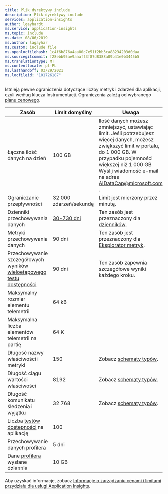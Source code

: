 ```yaml
---
title: Plik dyrektywy include
description: Plik dyrektywy include
services: application-insights
author: lgayhardt
ms.service: application-insights
ms.topic: include
ms.date: 08/06/2019
ms.author: lagayhar
ms.custom: include file
ms.openlocfilehash: 1c4f6b876a4aa80c7e51f2bb3ca88234203d0daa
ms.sourcegitcommit: f28ebb95ae9aaaff3f87d8388a09b41e0b3445b5
ms.translationtype: MT
ms.contentlocale: pl-PL
ms.lasthandoff: 03/29/2021
ms.locfileid: "101726187"
---
```

Istnieją pewne ograniczenia dotyczące liczby metryk i zdarzeń dla aplikacji, czyli według klucza Instrumentacji. Ograniczenia zależą od wybranego [planu cenowego](https://azure.microsoft.com/pricing/details/application-insights/).

| Zasób | Limit domyślny | Uwaga
| --- | --- | --- |
| Łączna ilość danych na dzień | 100 GB | Ilość danych możesz zmniejszyć, ustawiając limit. Jeśli potrzebujesz więcej danych, możesz zwiększyć limit w portalu, do 1 000 GB. W przypadku pojemności większej niż 1 000 GB Wyślij wiadomość e-mail na adres AIDataCap@microsoft.com .
| Ograniczanie przepływności | 32 000 zdarzeń/sekundę | Limit jest mierzony przez minutę.
| Dzienniki przechowywania danych | [30-730 dni](../articles/azure-monitor/app/pricing.md#change-the-data-retention-period)  | Ten zasób jest przeznaczony dla [dzienników](../articles/azure-monitor/logs/log-query-overview.md).
| Metryki przechowywania danych | 90 dni| Ten zasób jest przeznaczony dla [Eksplorator metryk](../articles/azure-monitor/essentials/metrics-charts.md).
| Przechowywanie szczegółowych wyników [wieloetapowego testu dostępności](../articles/azure-monitor/app/availability-multistep.md) | 90 dni | Ten zasób zapewnia szczegółowe wyniki każdego kroku.
| Maksymalny rozmiar elementu telemetrii | 64 kB |
| Maksymalna liczba elementów telemetrii na partię | 64 K |
| Długość nazwy właściwości i metryki | 150 | Zobacz [schematy typów](https://github.com/MohanGsk/ApplicationInsights-Home/tree/master/EndpointSpecs/Schemas/Bond).
| Długość ciągu wartości właściwości | 8192  | Zobacz [schematy typów](https://github.com/MohanGsk/ApplicationInsights-Home/tree/master/EndpointSpecs/Schemas/Bond).
| Długość komunikatu śledzenia i wyjątku | 32 768  | Zobacz [schematy typów](https://github.com/MohanGsk/ApplicationInsights-Home/tree/master/EndpointSpecs/Schemas/Bond).
| Liczba [testów dostępności](../articles/azure-monitor/app/monitor-web-app-availability.md) na aplikację | 100 |
| Przechowywanie danych [profilera](../articles/azure-monitor/app/profiler.md) | 5 dni |
| Dane [profilera](../articles/azure-monitor/app/profiler.md) wysłane dziennie | 10 GB |

Aby uzyskać informacje, zobacz [Informacje o zarządzaniu cenami i limitami przydziału dla usługi Application Insights](../articles/azure-monitor/app/pricing.md).
